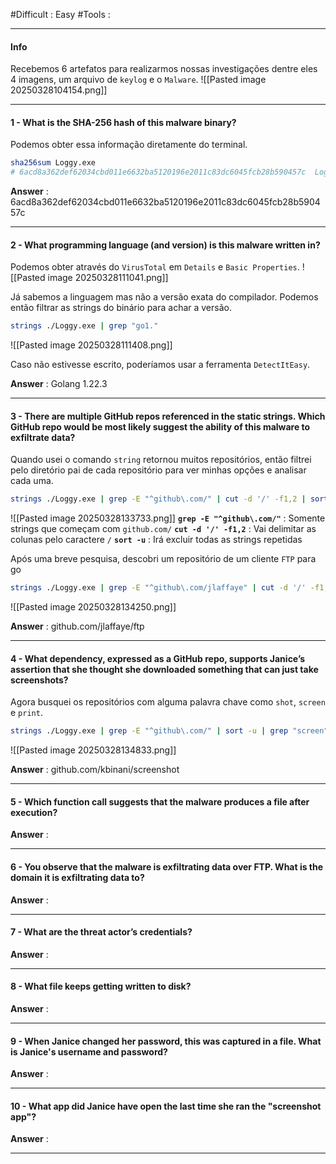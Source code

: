 #Difficult : Easy
#Tools :
***
#### Info
Recebemos 6 artefatos para realizarmos nossas investigações dentre eles 4 imagens, um arquivo de ``keylog`` e o ``Malware``.
![[Pasted image 20250328104154.png]]
***
#### 1 - What is the SHA-256 hash of this malware binary?
Podemos obter essa informação diretamente do terminal.
```bash
sha256sum Loggy.exe
# 6acd8a362def62034cbd011e6632ba5120196e2011c83dc6045fcb28b590457c  Loggy.exe
```

**Answer** : 6acd8a362def62034cbd011e6632ba5120196e2011c83dc6045fcb28b590457c
***
#### 2 - What programming language (and version) is this malware written in?
Podemos obter através do `VirusTotal` em ``Details`` e `Basic Properties`.
![[Pasted image 20250328111041.png]]

Já sabemos a linguagem mas não a versão exata do compilador. Podemos então filtrar as strings do binário para achar a versão.
```bash
strings ./Loggy.exe | grep "go1."
```
![[Pasted image 20250328111408.png]]

Caso não estivesse escrito, poderíamos usar a ferramenta `DetectItEasy`.

**Answer** : Golang 1.22.3
***
#### 3 - There are multiple GitHub repos referenced in the static strings. Which GitHub repo would be most likely suggest the ability of this malware to exfiltrate data?
Quando usei o comando `string` retornou muitos repositórios, então filtrei pelo diretório pai de cada repositório para ver minhas opções e analisar cada uma.
```bash
strings ./Loggy.exe | grep -E "^github\.com/" | cut -d '/' -f1,2 | sort -u
```
![[Pasted image 20250328133733.png]]
**`grep -E "^github\.com/"`** : Somente strings que começam com ``github.com/``
**`cut -d '/' -f1,2`** : Vai delimitar as colunas pelo caractere `/`
**`sort -u`** : Irá excluir todas as strings repetidas

Após uma breve pesquisa, descobri um repositório de um cliente ``FTP`` para go
```bash
strings ./Loggy.exe | grep -E "^github\.com/jlaffaye" | cut -d '/' -f1,2,3 | sort -u
```
![[Pasted image 20250328134250.png]]

**Answer** : github\.com/jlaffaye/ftp
***
#### 4 - What dependency, expressed as a GitHub repo, supports Janice’s assertion that she thought she downloaded something that can just take screenshots?
Agora busquei os repositórios com alguma palavra chave como `shot`, `screen` e `print`.
```bash
strings ./Loggy.exe | grep -E "^github\.com/" | sort -u | grep "screen"
```
![[Pasted image 20250328134833.png]]

**Answer** : github\.com/kbinani/screenshot
***
#### 5 - Which function call suggests that the malware produces a file after execution?

**Answer** : 
***
#### 6 - You observe that the malware is exfiltrating data over FTP. What is the domain it is exfiltrating data to?

**Answer** : 
***
#### 7 - What are the threat actor’s credentials?

**Answer** : 
***
#### 8 - What file keeps getting written to disk?

**Answer** : 
***
#### 9 - When Janice changed her password, this was captured in a file. What is Janice's username and password?

**Answer** : 
***
#### 10 - What app did Janice have open the last time she ran the "screenshot app"?

**Answer** : 
***


